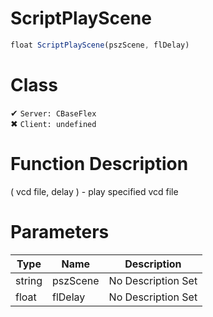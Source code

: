 # ScriptPlayScene
```js
float ScriptPlayScene(pszScene, flDelay)
```
# Class
✔ `Server: CBaseFlex`  
✖ `Client: undefined`  

# Function Description
( vcd file, delay ) - play specified vcd file
# Parameters
Type|Name|Description
--|--|--
string|pszScene|No Description Set
float|flDelay|No Description Set
